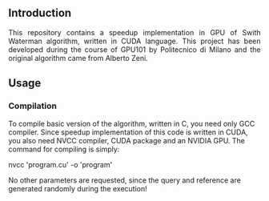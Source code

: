 ## Introduction
<p align="justify">
This repository contains a speedup implementation in GPU of Swith Waterman algorithm, written in CUDA language.
This project has been developed during the course of GPU101 by Politecnico di Milano and the original algorithm came from Alberto Zeni.
</p>

## Usage

### Compilation

To compile basic version of the algorithm, written in C, you need only GCC compiler.
Since speedup implementation of this code is written in CUDA, you also need NVCC compiler, CUDA package and an NVIDIA GPU.
The command for compiling is simply:

nvcc 'program.cu' -o 'program'

No other parameters are requested, since the query and reference are generated randomly during the execution!

